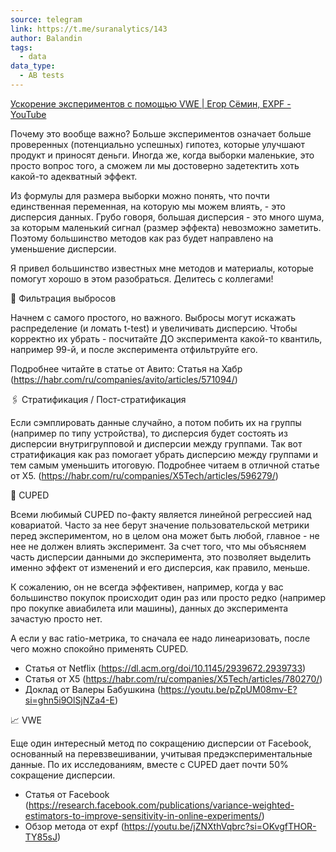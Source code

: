 ```yaml
---
source: telegram
link: https://t.me/suranalytics/143
author: Balandin
tags:
  - data
data_type:
  - AB tests
---
```

[Ускорение экспериментов с помощью VWE | Егор Сёмин, EXPF - YouTube](https://www.youtube.com/watch?v=jZNXthVqbrc)


Почему это вообще важно? Больше экспериментов означает больше проверенных (потенциально успешных) гипотез, которые улучшают продукт и приносят деньги. Иногда же, когда выборки маленькие, это просто вопрос того, а сможем ли мы достоверно задетектить хоть какой-то адекватный эффект. 

Из формулы для размера выборки можно понять, что почти единственная переменная, на которую мы можем влиять, - это дисперсия данных. Грубо говоря, большая дисперсия - это много шума, за которым маленький сигнал (размер эффекта) невозможно заметить. Поэтому большинство методов как раз будет направлено на уменьшение дисперсии. 

Я привел большинство известных мне методов и материалы, которые помогут хорошо в этом разобраться. Делитесь с коллегами!

🔬 Фильтрация выбросов 

Начнем с самого простого, но важного. Выбросы могут искажать распределение (и ломать t-test) и увеличивать дисперсию. Чтобы корректно их убрать - посчитайте ДО эксперимента какой-то квантиль, например 99-й, и после эксперимента отфильтруйте его. 

Подробнее читайте в статье от Авито: Статья на Хабр (https://habr.com/ru/companies/avito/articles/571094/)


🖇️ Стратификация / Пост-стратификация

Если сэмплировать данные случайно, а потом побить их на группы (например по типу устройства), то дисперсия будет состоять из дисперсии внутригрупповой и дисперсии между группами. Так вот стратификация как раз помогает убрать дисперсию между группами и тем самым уменьшить 
итоговую. Подробнее читаем в отличной статье от X5. (https://habr.com/ru/companies/X5Tech/articles/596279/)


🛫 CUPED 

Всеми любимый CUPED по-факту является линейной регрессией над ковариатой. Часто за нее берут значение пользовательской метрики перед экспериментом, но в целом она может быть любой, главное - не нее не должен влиять эксперимент. За счет того, что мы объясняем часть дисперсии данными до эксперимента, это позволяет выделить именно эффект от изменений и его дисперсия, как правило, меньше. 

К сожалению, он не всегда эффективен, например, когда у вас большинство покупок происходит один раз или просто редко (например про покупке авиабилета или машины), данных до эксперимента зачастую просто нет. 

А если у вас ratio-метрика, то сначала ее надо линеаризовать, после чего можно спокойно применять CUPED.

- Статья от Netflix (https://dl.acm.org/doi/10.1145/2939672.2939733)
- Статья от X5 (https://habr.com/ru/companies/X5Tech/articles/780270/)
- Доклад от Валеры Бабушкина (https://youtu.be/pZpUM08mv-E?si=ghn5i9OlSjNZa4-E)


📈 VWE 

Еще один интересный метод по сокращению дисперсии от Facebook, основанный на перевзвешивании, учитывая предэкспериментальные данные. По их исследованиям, вместе с CUPED дает почти 50% сокращение дисперсии. 

- Статья от Facebook (https://research.facebook.com/publications/variance-weighted-estimators-to-improve-sensitivity-in-online-experiments/)
- Обзор метода от expf (https://youtu.be/jZNXthVqbrc?si=OKvgfTHOR-TY85sJ)
